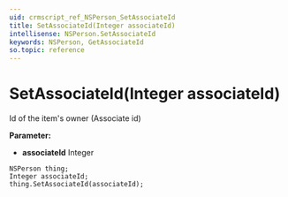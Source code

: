 ```yaml
---
uid: crmscript_ref_NSPerson_SetAssociateId
title: SetAssociateId(Integer associateId)
intellisense: NSPerson.SetAssociateId
keywords: NSPerson, GetAssociateId
so.topic: reference
---
```


# SetAssociateId(Integer associateId)

Id of the item's owner (Associate id)

**Parameter:** 
 - **associateId** Integer

```crmscript
NSPerson thing;
Integer associateId;
thing.SetAssociateId(associateId);
```

